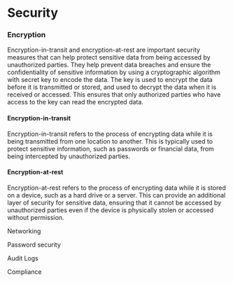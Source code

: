 # Security

### Encryption

Encryption-in-transit and encryption-at-rest are important security measures that can help protect sensitive data from being accessed by unauthorized parties. They help prevent data breaches and ensure the confidentiality of sensitive information by using a cryptographic algorithm with secret key to encode the data. The key is used to encrypt the data before it is transmitted or stored, and used to decrypt the data when it is received or accessed. This ensures that only authorized parties who have access to the key can read the encrypted data.

#### Encryption-in-transit

Encryption-in-transit refers to the process of encrypting data while it is being transmitted from one location to another. This is typically used to protect sensitive information, such as passwords or financial data, from being intercepted by unauthorized parties.

#### Encryption-at-rest

Encryption-at-rest refers to the process of encrypting data while it is stored on a device, such as a hard drive or a server. This can provide an additional layer of security for sensitive data, ensuring that it cannot be accessed by unauthorized parties even if the device is physically stolen or accessed without permission.



Networking



Password security



Audit Logs



Compliance
